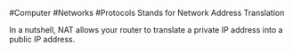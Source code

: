 #Computer #Networks #Protocols 
Stands for Network Address Translation

In a nutshell, NAT allows your router to translate a private IP address into a public IP address.
